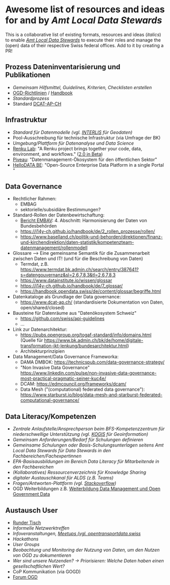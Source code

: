 # Awesome list of resources and ideas for and by _Amt Local Data Stewards_

This is a collaborative list of existing formats, resources and ideas (_italics_) to enable [_Amt Local Data Stewards_](https://i14y-ch.github.io/handbook/de/2_rollen_prozesse/rollen/) to execute their roles and manage the (open) data of their respective Swiss federal offices. Add to it by creating a PR!

## Prozess Dateninventarisierung und Publikationen

* _Gemeinsam Hilfsmittel, Guidelines, Kriterien, Checklisten erstellen_
* [OGD-Richtlinien](https://handbook.opendata.swiss/de/content/glossar/bibliothek/ogd-richtlinien.html) / [Handbook](https://handbook.opendata.swiss/de/index.html) 
* _Standardprozess_
* Standard [DCAT-AP-CH](https://www.dcat-ap.ch/)
  
## Infrastruktur
* _Standard für Datenmodelle (vgl. [INTERLIS](https://www.interlis.ch/) für Geodaten)_
* Pool-Ausschreibung für technische Infrastruktur (via Umfrage der BK)
* _Umgebung/Plattform für Datenanalyse und Data Science_
* [Renku Lab](https://renkulab.io/): "A Renku project brings together your code, data, environment, and workflows." ([2.0 in Beta](https://blog.renkulab.io/renku-2/))
* [Piveau](https://www.piveau.de/): "Datenmanagement-Ökosystem für den öffentlichen Sektor"
* [HelloDATA BE](https://github.com/kanton-bern/hellodata-be): "Open-Source Enterprise Data Platform in a single Portal "

## Data Governance
* Rechtlicher Rahmen:
  - EMBAG
  - sektorielle/subsidiäre Bestimmungen?
* Standard-Rollen der Datenbewirtschaftung:
  - [Bericht EMBAV](https://www.fedlex.admin.ch/filestore/fedlex.data.admin.ch/eli/oe/2023/96/de/pdf/fedlex-data-admin-ch-eli-oe-2023-96-de-pdf.pdf): 4. Abschnitt: Harmonisierung der Daten von Bundesbehörden
  - https://i14y-ch.github.io/handbook/de/2_rollen_prozesse/rollen/
  - https://www.baselland.ch/politik-und-behorden/direktionen/finanz-und-kirchendirektion/daten-statistik/kompetenzteam-datenmanagement/rollenmodell
* Glossare --> Eine gemeinsame Semantik für die Zusammenarbeit zwischen Daten und IT! (und für die Beschreibung von Daten)
  - Termdat, z.B. https://www.termdat.bk.admin.ch/search/entry/387641?s=datengouvernanz&sl=2,6,7,8,3&tl=2,6,7,8,3
  - https://www.datainstitute.io/wissen/glossar
  - https://i14y-ch.github.io/handbook/de/7_glossar/
  - https://handbook.opendata.swiss/de/content/glossar/begriffe.html
* Datenkataloge als Grundlage der Data governance:
  - https://www.dcat-ap.ch/ (standardisierte Dokumentation von Daten, open/shared/closed)
* Bausteine für Datenräume aus "Datenökosystem Schweiz"
  - https://github.com/swiss/api-guidelines
  - ...
* Link zur Datenarchitektur:
  - https://pubs.opengroup.org/togaf-standard/info/domains.html (Quelle für https://www.bk.admin.ch/bk/de/home/digitale-transformation-ikt-lenkung/bundesarchitektur.html)
  - Architekturprinzipien
* Data Management/Data Governance Frameworka:
  - DAMA DMBOK: https://technicspub.com/data-governance-strategy/
  - "Non Invasive Data Governance" https://www.linkedin.com/pulse/non-invasive-data-governance-most-practical-pragmatic-seiner-kuc4e/
  - DCAM: https://edmcouncil.org/frameworks/dcam/
  - Data Mesh ("(computational) federated data governance"): https://www.starburst.io/blog/data-mesh-and-starburst-federated-computational-governance/

## Data Literacy/Kompetenzen
* _Zentrale Anlaufstelle/Ansprechperson beim BFS-Kompetenzzentrum für niederschwellige Unterstützung (vgl. [KOGIS](https://www.swisstopo.admin.ch/de/koordination-geo-information-und-services-kogis) für Geoinformation)_
* _Gemeinsam Anforderungen/Bedarf für Schulungen definieren_
* _Gemeinsame Schulungen oder Basis-Schulungsunterlagen seitens Amt Local Data Stewards für Data Stewards in den Fachbereichen/Fachexpertinnen_
* _EPA-Basisausbildungen im Bereich Data Literacy für Mitarbeitende in den Fachbereichen_
* _(Kollaboratives) Ressourcenverzeichnis für Knowledge Sharing_
* _digitaler Austauschkanal für ALDS (z.B. Teams)_
* _Fragen/Antworten-Plattform (vgl. [Stackoverflow](https://stackoverflow.com/))_
* OGD Weiterbildungen z.B. [Weiterbildung Data Management und Open Government Data](https://www.bfh.ch/de/aktuell/fachveranstaltungen/weiterbildung-data-management-open-government-data/)

## Austausch User
* [Runder Tisch](https://www.bfs.admin.ch/asset/de/19004152)
* _Informelle Netzwerktreffen_
* _Infoveranstaltungen, [Meetups (vgl. opentransportdata.swiss](https://opentransportdata.swiss/de/news/#2024_09_12_Meet-Up_International_routing_on_the_example_of_Linking_Alps)_
* _Hackathons_
* _User Groups_
* _Beobachtung und Monitoring der Nutzung von Daten, um den Nutzen von OGD zu dokumentieren_
* _Wer sind unsere Nutzenden? → Priorisieren: Welche Daten haben einen gesellschaftlichen Wert?_
* CoP Kommunikation (via GOGD)
* [Forum OGD](https://confluence.swissdatacommunity.ch/display/SHAREDOGD)
